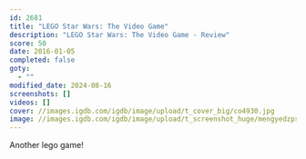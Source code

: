 ```yaml
---
id: 2681
title: "LEGO Star Wars: The Video Game"
description: "LEGO Star Wars: The Video Game - Review"
score: 50
date: 2016-01-05
completed: false
goty:
  - ""
modified_date: 2024-08-16
screenshots: []
videos: []
cover: //images.igdb.com/igdb/image/upload/t_cover_big/co4930.jpg
image: //images.igdb.com/igdb/image/upload/t_screenshot_huge/mengyedzpswfvlhpdsxr.jpg
---
```

Another lego game!